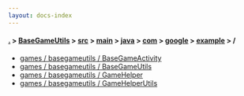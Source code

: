 ```yaml
---
layout: docs-index
---
```

#### [.](./../../../../../../../index) > [BaseGameUtils](./../../../../../../index) > [src](./../../../../../index) > [main](./../../../../index) > [java](./../../../index) > [com](./../../index) > [google](./../index) > [example](./index) > **/**

- [games / basegameutils / BaseGameActivity](games/basegameutils/BaseGameActivity)
- [games / basegameutils / BaseGameUtils](games/basegameutils/BaseGameUtils)
- [games / basegameutils / GameHelper](games/basegameutils/GameHelper)
- [games / basegameutils / GameHelperUtils](games/basegameutils/GameHelperUtils)
